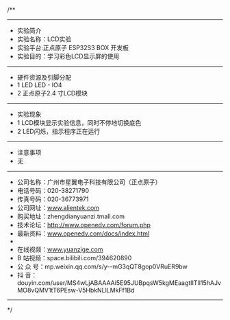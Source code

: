 /**
 ***************************************************************************************************
 * 实验简介
 * 实验名称：LCD实验
 * 实验平台:正点原子 ESP32S3 BOX 开发板
 * 实验目的：学习彩色LCD显示屏的使用

 ***************************************************************************************************
 * 硬件资源及引脚分配
 * 1 LED
     LED - IO4
 * 2 正点原子2.4 寸LCD模块

 ***************************************************************************************************
 * 实验现象
 * 1 LCD模块显示实验信息，同时不停地切换底色
 * 2 LED闪烁，指示程序正在运行

 ***************************************************************************************************
 * 注意事项
 * 无
 
 ***********************************************************************************************************
 * 公司名称：广州市星翼电子科技有限公司（正点原子）
 * 电话号码：020-38271790
 * 传真号码：020-36773971
 * 公司网址：www.alientek.com
 * 购买地址：zhengdianyuanzi.tmall.com
 * 技术论坛：http://www.openedv.com/forum.php
 * 最新资料：www.openedv.com/docs/index.html
 *
 * 在线视频：www.yuanzige.com
 * B 站视频：space.bilibili.com/394620890
 * 公 众 号：mp.weixin.qq.com/s/y--mG3qQT8gop0VRuER9bw
 * 抖    音：douyin.com/user/MS4wLjABAAAAi5E95JUBpqsW5kgMEaagtIITIl15hAJvMO8vQMV1tT6PEsw-V5HbkNLlLMkFf1Bd
 ***********************************************************************************************************
 */